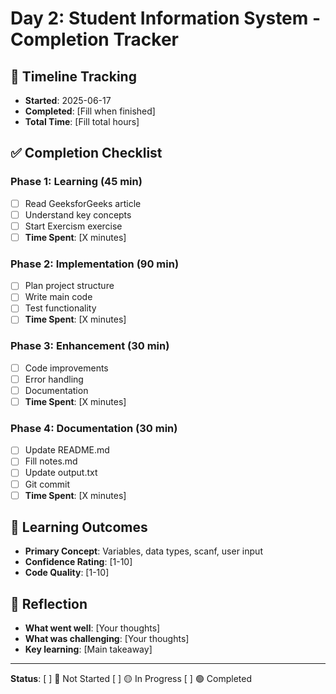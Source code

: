 # Day 2: Student Information System - Completion Tracker

## 📅 Timeline Tracking
- **Started**: 2025-06-17
- **Completed**: [Fill when finished]
- **Total Time**: [Fill total hours]

## ✅ Completion Checklist

### Phase 1: Learning (45 min)
- [ ] Read GeeksforGeeks article
- [ ] Understand key concepts
- [ ] Start Exercism exercise
- [ ] **Time Spent**: [X minutes]

### Phase 2: Implementation (90 min)
- [ ] Plan project structure
- [ ] Write main code
- [ ] Test functionality
- [ ] **Time Spent**: [X minutes]

### Phase 3: Enhancement (30 min)
- [ ] Code improvements
- [ ] Error handling
- [ ] Documentation
- [ ] **Time Spent**: [X minutes]

### Phase 4: Documentation (30 min)
- [ ] Update README.md
- [ ] Fill notes.md
- [ ] Update output.txt
- [ ] Git commit
- [ ] **Time Spent**: [X minutes]

## 🎯 Learning Outcomes
- **Primary Concept**: Variables, data types, scanf, user input
- **Confidence Rating**: [1-10]
- **Code Quality**: [1-10]

## 📝 Reflection
- **What went well**: [Your thoughts]
- **What was challenging**: [Your thoughts]
- **Key learning**: [Main takeaway]

---
**Status**: [ ] 🔴 Not Started [ ] 🟡 In Progress [ ] 🟢 Completed

